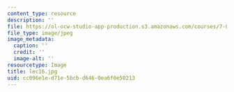 ```yaml
---
content_type: resource
description: ''
file: https://ol-ocw-studio-app-production.s3.amazonaws.com/courses/7-012-introduction-to-biology-fall-2004/cc096e1ed71e5bcbd6460ea6f0e50213_lec16.jpg
file_type: image/jpeg
image_metadata:
  caption: ''
  credit: ''
  image-alt: ''
resourcetype: Image
title: lec16.jpg
uid: cc096e1e-d71e-5bcb-d646-0ea6f0e50213
---
```

